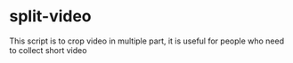 # split-video
This script is to crop video in multiple part, it is useful for people who need to collect short video 
